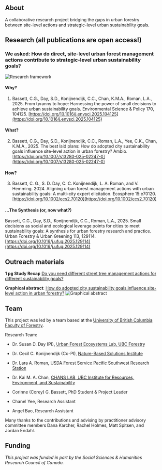 ## About
A collaborative research project bridging the gaps in urban forestry between site-level actions and strategic-level urban sustainability goals.

## Research (all publications are open access!)

### We asked: How do direct, site-level urban forest management actions contribute to strategic-level urban sustainability goals?

![Research framework](https://ars.els-cdn.com/content/image/1-s2.0-S1618866725004480-gr1.jpg)

#### Why?
1) Bassett, C.G., Day, S.D., Konijnendijk, C.C., Chan, K.M.A., Roman, L.A., 2025. From tyranny to hope: Harnessing the power of small decisions to achieve urban sustainability goals. Environmental Science & Policy 170, 104125. [https://doi.org/10.1016/j.envsci.2025.104125](https://doi.org/10.1016/j.envsci.2025.104125)

#### What? 
2) Bassett, C.G., Day, S.D., Konijnendijk, C.C., Roman, L.A., Yee, C.K., Chan, K.M.A., 2025. The best laid plans: How do adopted city sustainability goals influence site-level action in urban forestry? Ambio. [https://doi.org/10.1007/s13280-025-02247-0](https://doi.org/10.1007/s13280-025-02247-0)

#### How?
3) Bassett, C. G., S. D. Day, C. C. Konijnendijk, L. A. Roman, and V. Hemming. 2024. Aligning urban forest management actions with urban sustainability goals: A multi-city expert elicitation. Ecosphere 15:e70120. [https://doi.org/10.1002/ecs2.70120](https://doi.org/10.1002/ecs2.70120)

#### ...The Synthesis (or, now what?)

Bassett, C.G., Day, S.D., Konijnendijk, C.C., Roman, L.A., 2025. Small decisions as social and ecological leverage points for cities to meet sustainability goals: A synthesis for urban forestry research and practice. Urban Forestry & Urban Greening 113, 129114. [https://doi.org/10.1016/j.ufug.2025.129114](https://doi.org/10.1016/j.ufug.2025.129114)


## Outreach materials
**1 pg Study Recap** [Do you need different street tree management actions for different sustainability goals?](https://cgbassett.github.io/StreetTreeFutures/PDFs/Bassett_StreetTreeFutures_EEStudy1pg_Jan25.pdf)

**Graphical abstract**: [How do adopted city sustainability goals influence site-level action in urban forestry?](https://doi.org/10.1007/s13280-025-02247-0)
![Graphical abstract](https://media.springernature.com/lw685/springer-static/image/art%3A10.1007%2Fs13280-025-02247-0/MediaObjects/13280_2025_2247_Figa_HTML.png?as=webp)

## Team
This project was led by a team based at the [University of British Columbia Faculty of Forestry](https://forestry.ubc.ca/).

Research Team:
- Dr. Susan D. Day (PI), [Urban Forest Ecosystems Lab, UBC Forestry](https://www.urbanforestryhub.com/ufel)
- Dr. Cecil C. Konijnendijk (Co-PI), [Nature-Based Solutions Institute](https://nbsi.eu/)
- Dr. Lara A. Roman, [USDA Forest Service Pacific Southwest Research Station](https://research.fs.usda.gov/about/people/lroman)
- Dr. Kai M. A. Chan, [CHANS LAB, UBC Institute for Resources, Environment, and Sustainability](https://chanslab.ires.ubc.ca/)

- Corinne (Corey) G. Bassett, PhD Student & Project Leader
- Chanel Yee, Research Assistant
- Angel Bao, Research Assistant

Many thanks to the contributions and advising by practitioner advisory committee members Dana Karcher, Rachel Holmes, Matt Spitsen, and Jordan Endahl.

## Funding
*This project was funded in part by the Social Sciences & Humanities Research Council of Canada.*

